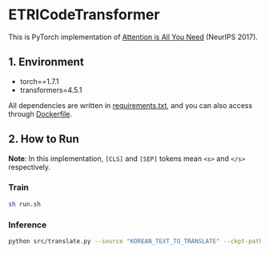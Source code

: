 # ETRICodeTransformer
This is PyTorch implementation of [Attention is All You Need](https://arxiv.org/abs/1706.03762) (NeurIPS 2017). 

## 1. Environment

- torch==1.7.1
- transformers=4.5.1

All dependencies are written in [requirements.txt](https://github.com/youngerous/transformer/blob/main/requirements.txt), and you can also access through [Dockerfile](https://github.com/youngerous/transformer/blob/main/Dockerfile).

## 2. How to Run

**Note**: In this implementation, ```[CLS]``` and ```[SEP]``` tokens mean ```<s>``` and ```</s>``` respectively.

### Train
```sh
sh run.sh
```

### Inference
```sh
python src/translate.py --source "KOREAN_TEXT_TO_TRANSLATE" --ckpt-path "CHECKPOINT_TO_LOAD"
```
